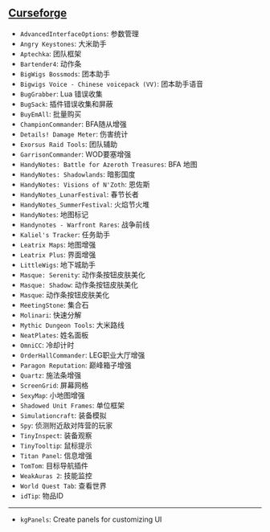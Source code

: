 ## [Curseforge](https://www.curseforge.com/wow/addons)

- `AdvancedInterfaceOptions`: 参数管理
- `Angry Keystones`: 大米助手
- `Aptechka`: 团队框架
- `Bartender4`: 动作条
- `BigWigs Bossmods`: 团本助手
- `Bigwigs Voice - Chinese voicepack (VV)`: 团本助手语音
- `BugGrabber`: Lua 错误收集
- `BugSack`: 插件错误收集和屏蔽
- `BuyEmAll`: 批量购买
- `ChampionCommander`: BFA随从增强
- `Details! Damage Meter`: 伤害统计
- `Exorsus Raid Tools`: 团队辅助
- `GarrisonCommander`: WOD要塞增强
- `HandyNotes: Battle for Azeroth Treasures`: BFA 地图
- `HandyNotes: Shadowlands`: 暗影国度
- `HandyNotes: Visions of N'Zoth`: 恩佐斯
- `HandyNotes_LunarFestival`: 春节长者
- `HandyNotes_SummerFestival`: 火焰节火堆
- `HandyNotes`: 地图标记
- `Handynotes - Warfront Rares`: 战争前线
- `Kaliel's Tracker`: 任务助手
- `Leatrix Maps`: 地图增强
- `Leatrix Plus`: 界面增强
- `LittleWigs`: 地下城助手
- `Masque: Serenity`: 动作条按钮皮肤美化
- `Masque: Shadow`: 动作条按钮皮肤美化
- `Masque`: 动作条按钮皮肤美化
- `MeetingStone`: 集合石
- `Molinari`: 快速分解
- `Mythic Dungeon Tools`: 大米路线
- `NeatPlates`: 姓名面板
- `OmniCC`: 冷却计时
- `OrderHallCommander`: LEG职业大厅增强
- `Paragon Reputation`: 巅峰箱子增强
- `Quartz`: 施法条增强
- `ScreenGrid`: 屏幕网格
- `SexyMap`: 小地图增强
- `Shadowed Unit Frames`: 单位框架
- `Simulationcraft`: 装备模拟
- `Spy`: 侦测附近敌对阵营的玩家
- `TinyInspect`: 装备观察
- `TinyTooltip`: 鼠标提示
- `Titan Panel`: 信息增强
- `TomTom`: 目标导航插件
- `WeakAuras 2`: 技能监控
- `World Quest Tab`: 查看世界
- `idTip`: 物品ID

---

- `kgPanels`: Create panels for customizing UI
